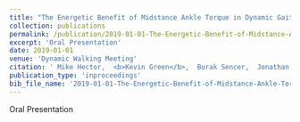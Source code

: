 ```yaml
---
title: "The Energetic Benefit of Midstance Ankle Torque in Dynamic Gaits"
collection: publications
permalink: /publication/2019-01-01-The-Energetic-Benefit-of-Midstance-Ankle-Torque-in-Dynamic-Gaits
excerpt: 'Oral Presentation'
date: 2019-01-01
venue: 'Dynamic Walking Meeting'
citation: ' Mike Hector,  <b>Kevin Green</b>,  Burak Sencer,  Jonathan Hurst, &quot;The Energetic Benefit of Midstance Ankle Torque in Dynamic Gaits.&quot; Dynamic Walking Meeting, 2019.'
publication_type: 'inproceedings'
bib_file_name: '2019-01-01-The-Energetic-Benefit-of-Midstance-Ankle-Torque-in-Dynamic-Gaits.bib'
---
```

Oral Presentation
